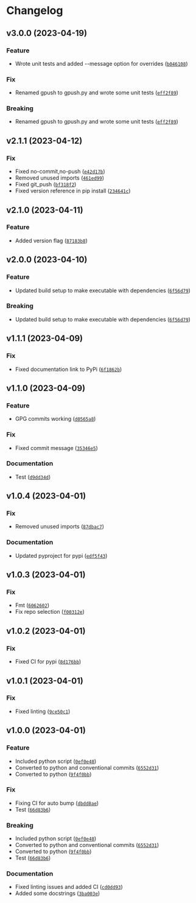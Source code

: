 # Changelog

<!--next-version-placeholder-->

## v3.0.0 (2023-04-19)
### Feature
* Wrote unit tests and added --message option for overrides ([`b046108`](https://github.com/tjtharrison/gpush/commit/b04610834e6c04c55b6607ade902096129741c82))

### Fix
* Renamed gpush to gpush.py and wrote some unit tests ([`eff2f89`](https://github.com/tjtharrison/gpush/commit/eff2f8988da3aa6c212065c36264b0ee9ebbcafc))

### Breaking
* Renamed gpush to gpush.py and wrote some unit tests ([`eff2f89`](https://github.com/tjtharrison/gpush/commit/eff2f8988da3aa6c212065c36264b0ee9ebbcafc))

## v2.1.1 (2023-04-12)
### Fix
* Fixed no-commit,no-push ([`e42d17b`](https://github.com/tjtharrison/gpush/commit/e42d17b3a645d43a579c86049b6b31529385d90c))
* Removed unused imports ([`461ed99`](https://github.com/tjtharrison/gpush/commit/461ed995c5e1cdbebaef7649e1938c4a2844cb48))
* Fixed git_push ([`bf318f2`](https://github.com/tjtharrison/gpush/commit/bf318f2b2ec6eef77f7170474f2f46b633aa7f33))
* Fixed version reference in pip install ([`234641c`](https://github.com/tjtharrison/gpush/commit/234641c5dd3dc29ca1191d91cc58a6ae78b9cae5))

## v2.1.0 (2023-04-11)
### Feature
* Added version flag ([`87183b8`](https://github.com/tjtharrison/gpush/commit/87183b8f532377255e7742260ef8c6243c921d2a))

## v2.0.0 (2023-04-10)
### Feature
* Updated build setup to make executable with dependencies ([`6f56d79`](https://github.com/tjtharrison/gpush/commit/6f56d792379007f2e6bd40054633b4fc3ab99ac5))

### Breaking
* Updated build setup to make executable with dependencies ([`6f56d79`](https://github.com/tjtharrison/gpush/commit/6f56d792379007f2e6bd40054633b4fc3ab99ac5))

## v1.1.1 (2023-04-09)
### Fix
* Fixed documentation link to PyPi ([`6f1862b`](https://github.com/tjtharrison/gpush/commit/6f1862bb24b38f6f96f1092f6bae3d81284539e5))

## v1.1.0 (2023-04-09)
### Feature
* GPG commits working ([`d0565a8`](https://github.com/tjtharrison/gpush/commit/d0565a8eaab7147d933e7d4dc55d0477b39e2695))

### Fix
* Fixed commit message ([`35346e5`](https://github.com/tjtharrison/gpush/commit/35346e5fe30dc27b8bddab382a30e1113b9419b0))

### Documentation
* Test ([`d9dd34d`](https://github.com/tjtharrison/gpush/commit/d9dd34d4f5a48609a8aac8cca529e3c40bbc3f5a))

## v1.0.4 (2023-04-01)
### Fix
* Removed unused imports ([`87dbac7`](https://github.com/tjtharrison/gpush/commit/87dbac7069dd2fb4e74999b006fc6a49200c1369))

### Documentation
* Updated pyproject for pypi ([`edf5f43`](https://github.com/tjtharrison/gpush/commit/edf5f437864f50d6c032190db5c005ed442900a7))

## v1.0.3 (2023-04-01)
### Fix
* Fmt ([`6062602`](https://github.com/tjtharrison/gpush/commit/606260259144e8d6d519f8a8cf8d4f4fde108831))
* Fix repo selection ([`f00312e`](https://github.com/tjtharrison/gpush/commit/f00312e84eeffaca416f2d3a65e11910791e30f9))

## v1.0.2 (2023-04-01)
### Fix
* Fixed CI for pypi ([`8d176bb`](https://github.com/tjtharrison/gpush/commit/8d176bbb131b3015da83c42cd6f45956151b4d6f))

## v1.0.1 (2023-04-01)
### Fix
* Fixed linting ([`9ce50c1`](https://github.com/tjtharrison/gpush/commit/9ce50c19a2f61e7a144fc8c654a66c24d937b2a0))

## v1.0.0 (2023-04-01)
### Feature
* Included python script ([`0ef0e48`](https://github.com/tjtharrison/gpush/commit/0ef0e485c2968b16d9e7bfd9736ac119da1b89f0))
* Converted to python and conventional commits ([`6552d31`](https://github.com/tjtharrison/gpush/commit/6552d3110a112029de04e0fd856e072ba6d59057))
* Converted to python ([`9f4f0bb`](https://github.com/tjtharrison/gpush/commit/9f4f0bb8299339e55b601b81231925f7d0c44222))

### Fix
* Fixing CI for auto bump ([`dbdd8ae`](https://github.com/tjtharrison/gpush/commit/dbdd8ae634664092e4c31c9e4b9a3ee189e43325))
* Test ([`66d83b6`](https://github.com/tjtharrison/gpush/commit/66d83b6b04496785155de796f77a74f1d75e8f8d))

### Breaking
* Included python script ([`0ef0e48`](https://github.com/tjtharrison/gpush/commit/0ef0e485c2968b16d9e7bfd9736ac119da1b89f0))
* Converted to python and conventional commits ([`6552d31`](https://github.com/tjtharrison/gpush/commit/6552d3110a112029de04e0fd856e072ba6d59057))
* Converted to python ([`9f4f0bb`](https://github.com/tjtharrison/gpush/commit/9f4f0bb8299339e55b601b81231925f7d0c44222))
* Test ([`66d83b6`](https://github.com/tjtharrison/gpush/commit/66d83b6b04496785155de796f77a74f1d75e8f8d))

### Documentation
* Fixed linting issues and added CI ([`cd0dd93`](https://github.com/tjtharrison/gpush/commit/cd0dd93c5c11843fe21eed8e3eae6676d4ec44b3))
* Added some docstrings ([`3ba003e`](https://github.com/tjtharrison/gpush/commit/3ba003e4417aed8cca2abacbf9bda1a7a249d3e7))
